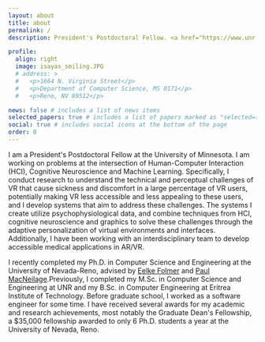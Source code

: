```yaml
---
layout: about
title: about
permalink: /
description: President's Postdoctoral Fellow. <a href="https://www.unr.edu">University of Nevada, Reno</a>.

profile:
  align: right
  image: isayas_smiling.JPG
  # address: >
  #   <p>1664 N. Virginia Street</p>
  #   <p>Department of Computer Science, MS 0171</p>
  #   <p>Reno, NV 89512</p>

news: false # includes a list of news items
selected_papers: true # includes a list of papers marked as "selected={true}"
social: true # includes social icons at the bottom of the page
order: 0
---
```


I am a President's Postdoctoral Fellow at the University of Minnesota. I am working on problems at the intersection of Human-Computer Interaction (HCI), Cognitive Neuroscience and Machine Learning. Specifically, I conduct research to understand the technical and perceptual challenges of VR that cause sickness and discomfort in a large percentage of VR users, potentially making VR less accessible and less appealing to these users, and I develop systems that aim to address these challenges. The systems I create utilize psychophysiological data, and combine techniques from HCI, cognitive neuroscience and graphics to solve these challenges through the adaptive personalization of virtual environments and interfaces. Additionally, I have been working with an interdisciplinary team to develop accessible medical applications in AR/VR.

I recently completed my Ph.D. in Computer Science and Engineering at the University of Nevada-Reno, advised by [Eelke Folmer](https://www.eelke.com/) and [Paul MacNeilage](https://selfmotionlab.github.io/).Previously, I completed my M.Sc. in Computer Science and Engineering at UNR and my B.Sc. in Computer Engineering at Eritrea Institute of Technology. Before graduate school, I worked as a software engineer for some time. I have received several awards for my academic and research achievements, most notably the Graduate Dean's Fellowship, a $35,000 fellowship awarded to only 6 Ph.D. students a year at the University of Nevada, Reno.


